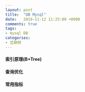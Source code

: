 ```yaml
---
layout: post
title:  "DB Mysql"
date:   2019-11-12 11:25:00 +0900
comments: true
tags:
- mysql DB 
categories:
- 互联网
---
```


#### 索引原理(B+Tree)

#### 查询优化

#### 常用指标


